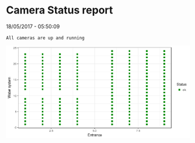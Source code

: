 Camera Status report
================
18/05/2017 - 05:50:09

    All cameras are up and running

![](camreport_files/figure-markdown_github/unnamed-chunk-2-1.png)
